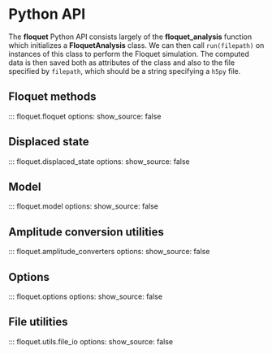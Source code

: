 # Python API

The **floquet** Python API consists largely of the **floquet_analysis** function which initializes a **FloquetAnalysis** class. We can then call `run(filepath)` on instances of this class to perform the Floquet simulation. The computed data is then saved both as attributes of the class and also to the file specified by `filepath`, which should be a string specifying a `h5py` file.

## Floquet methods

::: floquet.floquet
    options:
        show_source: false

## Displaced state

::: floquet.displaced_state
    options:
        show_source: false

## Model

::: floquet.model
    options:
        show_source: false

## Amplitude conversion utilities

::: floquet.amplitude_converters
    options:
        show_source: false

## Options

::: floquet.options
    options:
        show_source: false

## File utilities

::: floquet.utils.file_io
    options:
        show_source: false

